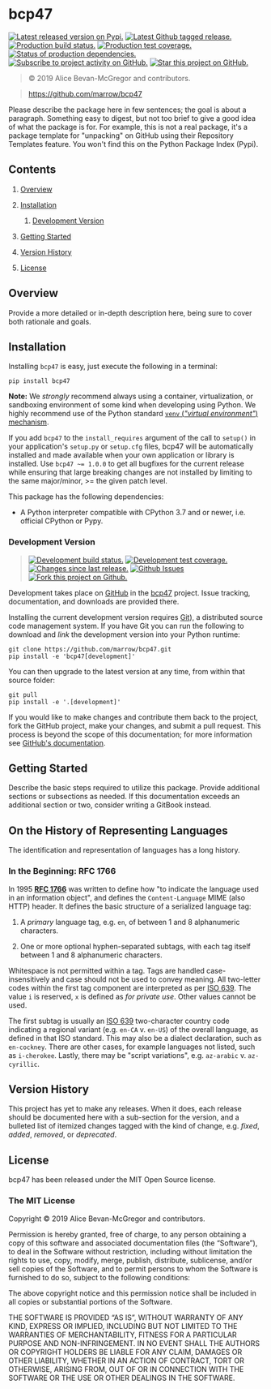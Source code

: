 # bcp47

[![][latestversion]][latestversion_] [![][ghtag]][ghtag_] [![][masterstatus]][masterstatus_] [![][mastercover]][mastercover_] [![][masterreq]][masterreq_] [![][ghwatch]][ghsubscription] [![][ghstar]][ghsubscription]

> © 2019 Alice Bevan-McGregor and contributors.

> https://github.com/marrow/bcp47

Please describe the package here in few sentences; the goal is about a paragraph. Something easy to digest, but not too brief to give a good idea of what the package is for. For example, this is not a real package, it's a package template for "unpacking" on GitHub using their Repository Templates feature. You won't find this on the Python Package Index (Pypi).

## Contents

1. [Overview](#overview)

2. [Installation](#installation)

	1. [Development Version](#development-version)

3. [Getting Started](#getting-started)

4. [Version History](#version-history)

5. [License](#license)


## Overview

Provide a more detailed or in-depth description here, being sure to cover both rationale and goals.


## Installation

Installing `bcp47` is easy, just execute the following in a terminal:

	pip install bcp47

**Note:** We *strongly* recommend always using a container, virtualization, or sandboxing environment of some kind when developing using Python. We highly recommend use of the Python standard [`venv` (_"virtual environment"_) mechanism][venv].

If you add `bcp47` to the `install_requires` argument of the call to `setup()` in your application's `setup.py` or `setup.cfg` files, bcp47 will be automatically installed and made available when your own application or library is installed. Use `bcp47 ~= 1.0.0` to get all bugfixes for the current release while ensuring that large breaking changes are not installed by limiting to the same major/minor, >= the given patch level.

This package has the following dependencies:

* A Python interpreter compatible with CPython 3.7 and or newer, i.e. official CPython or Pypy.


### Development Version

> [![][developstatus]][developstatus_] [![][developcover]][developcover_] [![][ghsince]][ghsince_] [![][ghissues]][ghissues_] [![][ghfork]][ghfork_]

Development takes place on [GitHub][github] in the [bcp47][repo] project. Issue tracking, documentation, and downloads are provided there.

Installing the current development version requires [Git][git]), a distributed source code management system. If you have Git you can run the following to download and *link* the development version into your Python runtime:

	git clone https://github.com/marrow/bcp47.git
	pip install -e 'bcp47[development]'

You can then upgrade to the latest version at any time, from within that source folder:

	git pull
	pip install -e '.[development]'

If you would like to make changes and contribute them back to the project, fork the GitHub project, make your changes, and submit a pull request. This process is beyond the scope of this documentation; for more information see [GitHub's documentation][ghhelp].



## Getting Started

Describe the basic steps required to utilize this package. Provide additional sections or subsections as needed. If this documentation exceeds an additional section or two, consider writing a GitBook instead.


## On the History of Representing Languages

The identification and representation of languages has a long history.


### In the Beginning: RFC 1766

In 1995 [**RFC 1766**][rfc1766] was written to define how "to indicate the language used in an information object", and defines the `Content-Language` MIME (also HTTP) header.  It defines the basic structure of a serialized language tag:

1. A _primary_ language tag, e.g. `en`, of between 1 and 8 alphanumeric characters.

2. One or more optional hyphen-separated subtags, with each tag itself between 1 and 8 alphanumeric characters.

Whitespace is not permitted within a tag. Tags are handled case-insensitively and case should not be used to convey meaning. All two-letter codes within the first tag component are interpreted as per [ISO 639][iso639]. The value `i` is reserved, `x` is defined as _for private use_. Other values cannot be used.

The first subtag is usually an [ISO 639][iso639] two-character country code indicating a regional variant (e.g. `en-CA` v. `en-US`) of the overall language, as defined in that ISO standard. This may also be a dialect declaration, such as `en-cockney`. There are other cases, for example languages not listed, such as `i-cherokee`. Lastly, there may be "script variations", e.g. `az-arabic` v. `az-cyrillic`.


## Version History

This project has yet to make any releases. When it does, each release should be documented here with a sub-section for the version, and a bulleted list of itemized changes tagged with the kind of change, e.g. *fixed*, *added*, *removed*, or *deprecated*.


## License

bcp47 has been released under the MIT Open Source license.

### The MIT License

Copyright © 2019 Alice Bevan-McGregor and contributors.

Permission is hereby granted, free of charge, to any person obtaining a copy of this software and associated documentation files (the “Software”), to deal in the Software without restriction, including without limitation the rights to use, copy, modify, merge, publish, distribute, sublicense, and/or sell copies of the Software, and to permit persons to whom the Software is furnished to do so, subject to the following conditions:

The above copyright notice and this permission notice shall be included in all copies or substantial portions of the Software.

THE SOFTWARE IS PROVIDED “AS IS”, WITHOUT WARRANTY OF ANY KIND, EXPRESS OR IMPLIED, INCLUDING BUT NOT LIMITED TO THE WARRANTIES OF MERCHANTABILITY, FITNESS FOR A PARTICULAR PURPOSE AND NON-INFRINGEMENT. IN NO EVENT SHALL THE AUTHORS OR COPYRIGHT HOLDERS BE LIABLE FOR ANY CLAIM, DAMAGES OR OTHER LIABILITY, WHETHER IN AN ACTION OF CONTRACT, TORT OR OTHERWISE, ARISING FROM, OUT OF OR IN CONNECTION WITH THE SOFTWARE OR THE USE OR OTHER DEALINGS IN THE SOFTWARE.


[venv]: https://docs.python.org/3/tutorial/venv.html

[git]: http://git-scm.com/
[repo]: https://github.com/marrow/bcp47/
[github]: https://github.com/
[ghhelp]: https://help.github.com/


[ghwatch]: https://img.shields.io/github/watchers/marrow/bcp47.svg?style=social&label=Watch "Subscribe to project activity on GitHub."
[ghstar]: https://img.shields.io/github/stars/marrow/bcp47.svg?style=social&label=Star "Star this project on GitHub."
[ghsubscription]: https://github.com/marrow/bcp47/subscription
[ghfork]: https://img.shields.io/github/forks/marrow/bcp47.svg?style=social&label=Fork "Fork this project on Github."
[ghfork_]: https://github.com/marrow/bcp47/fork

[masterstatus]: http://img.shields.io/travis/marrow/bcp47/master.svg?style=flat "Production build status."
[masterstatus_]: https://travis-ci.org/marrow/bcp47/branches
[mastercover]: http://img.shields.io/codecov/c/github/marrow/bcp47/master.svg?style=flat "Production test coverage."
[mastercover_]: https://codecov.io/github/marrow/bcp47?branch=master
[masterreq]: https://img.shields.io/requires/github/marrow/bcp47.svg "Status of production dependencies."
[masterreq_]: https://requires.io/github/marrow/bcp47/requirements/?branch=master

[developstatus]: http://img.shields.io/travis/marrow/bcp47/develop.svg?style=flat "Development build status."
[developstatus_]: https://travis-ci.org/marrow/bcp47/branches
[developcover]: http://img.shields.io/codecov/c/github/marrow/bcp47/develop.svg?style=flat "Development test coverage."
[developcover_]: https://codecov.io/github/marrow/bcp47?branch=develop
[developreq]: https://img.shields.io/requires/github/marrow/bcp47.svg "Status of development dependencies."
[developreq_]: https://requires.io/github/marrow/bcp47/requirements/?branch=develop

[ghissues]: http://img.shields.io/github/issues-raw/marrow/bcp47.svg?style=flat "Github Issues"
[ghissues_]: https://github.com/marrow/bcp47/issues
[ghsince]: https://img.shields.io/github/commits-since/marrow/bcp47/1.0.0.svg "Changes since last release."
[ghsince_]: https://github.com/marrow/bcp47/commits/develop
[ghtag]: https://img.shields.io/github/tag/marrow/bcp47.svg "Latest Github tagged release."
[ghtag_]: https://github.com/marrow/bcp47/tree/1.0.0
[latestversion]: http://img.shields.io/pypi/v/bcp47.svg?style=flat "Latest released version on Pypi."
[latestversion_]: https://pypi.python.org/pypi/bcp47

[cake]: http://img.shields.io/badge/cake-lie-1b87fb.svg?style=flat


[rfc1766]: https://tools.ietf.org/html/rfc1766

[iso639]: https://www.iso.org/iso-639-language-codes.html
